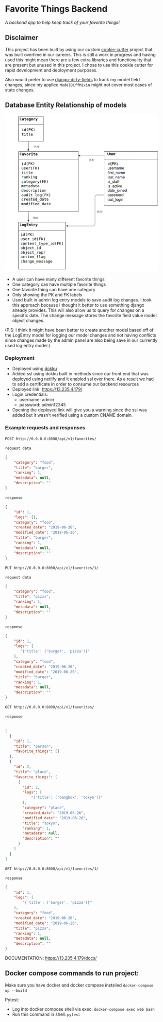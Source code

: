 Favorite Things Backend
======
*A backend app to help keep track of your favorite things!*

## Disclaimer
This project has been built by using our custom [cookie-cutter](https://github.com/mashrikt/cookiecutter-django-dokku)
project that was built overtime in our careers. This is still a work in 
progress and having used this might mean there are a few extra 
libraries and functionality that are present but unused in this project.
I chose to use this cookie cutter for rapid development and deployment 
purposes.

Also would prefer to use [django-dirty-fields](https://github.com/romgar/django-dirtyfields)
to track my model field changes, since my applied `ModelDiffMixin` might 
not cover most cases of state changes.

## Database Entity Relationship of models
![Favorite Things ER](favorite_things.png?raw=true "Favorite things ER")

* A user can have many different favorite things
* One category can have multiple favorite things
* One favorite thing can have one category
* Only showing the PK and FK labels
* Used built in admin log entry models to save audit log
changes. I took this approach because I thought it better to use
something django already provides. This will also allow us
to query for changes on a specific date. The change message stores
the favorite field value model object changes.

(P.S: I think it might have been better to create another 
model based off of the LogEntry model for logging our model
changes and not having conflicts since changes made by the admin
panel are also being save in our currently used log entry model.)

### Deployment
* Deployed using [dokku](http://dokku.viewdocs.io/dokku/)
* Added ssl using dokku built in methods since our front end
that was deployed using netlify and it enabled ssl over there.
As a result we had to add a certificate in order to consume our backend 
resources
* Deployed link: https://13.235.4.179/
* Login credentials:
    * username: admin
    * password: admin12345
* Opening the deployed link will give you a warning since 
the ssl was added but it wasn't verified using a custom CNAME 
domain.

### Example requests and responses
``POST http://0.0.0.0:8000/api/v1/favorites/``

``request data``
```json
{
    "category": "food",
    "title": "burger",
    "ranking": 1,
    "metadata": null,
    "description": ""
}
```

``response``
```json
{
    "id": 1,
    "logs": [],
    "category": "food",
    "created_date": "2019-06-26",
    "modified_date": "2019-06-26",
    "title": "burger",
    "ranking": 1,
    "metadata": null,
    "description": ""
}
```

``PUT http://0.0.0.0:8000/api/v1/favorites/1/``

``request data``
```json
{
    "category": "food",
    "title": "pizza",
    "ranking": 1,
    "metadata": null,
    "description": ""
}
```

``response``
```json
{
    "id": 1,
    "logs": [
       "{'title': ('burger', 'pizza')}"
    ],
    "category": "food",
    "created_date": "2019-06-26",
    "modified_date": "2019-06-26",
    "title": "burger",
    "ranking": 1,
    "metadata": null,
    "description": ""
}
```

``GET http://0.0.0.0:8000/api/v1/favorites/``

``response``
```json

[
  {
    "id": 1,
    "title": "person",
    "favorite_things": []
  },
  {
    "id": 2,
    "title": "place",
    "favorite_things": [
      {
        "id": 2,
        "logs": [
            "{'title': ('bangkok', 'tokyo')}"
        ],
        "category": "place",
        "created_date": "2019-06-26",
        "modified_date": "2019-06-26",
        "title": "tokyo",
        "ranking": 1,
        "metadata": null,
        "description": ""
      }
    ]
  }
]
```

``GET http://0.0.0.0:8000/api/v1/favorites/1/``

``response``
```json
{
    "id": 1,
    "logs": [
        "{'title': ('burger', 'pizza')}"
    ],
    "category": "food",
    "created_date": "2019-06-26",
    "modified_date": "2019-06-26",
    "title": "pizza",
    "ranking": 1,
    "metadata": null,
    "description": ""
}
```

DOCUMENTATION: https://13.235.4.179/docs/

## Docker compose commands to run project:
Make sure you have docker and docker compose installed
`docker-compose up --build`

Pytest:
* Log into docker compose shell via exec: `docker-compose exec web bash`
* Run this command in shell: `pytest`